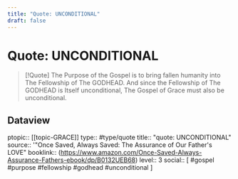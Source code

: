 ```yaml
---
title: "Quote: UNCONDITIONAL"
draft: false
---
```


# Quote: UNCONDITIONAL
> [!Quote]
> The Purpose of the Gospel is to bring fallen humanity into The Fellowship of The GODHEAD.
> And since the Fellowship of The GODHEAD is Itself unconditional, The Gospel of Grace must also be unconditional.

## Dataview
ptopic:: [[topic-GRACE]]
type:: #type/quote
title:: "quote: UNCONDITIONAL"
source:: '"Once Saved, Always Saved: The Assurance of Our Father's LOVE"
booklink:: (https://www.amazon.com/Once-Saved-Always-Assurance-Fathers-ebook/dp/B0132UEB68)
level:: 3
social:: [ #gospel #purpose #fellowship #godhead #unconditional ]